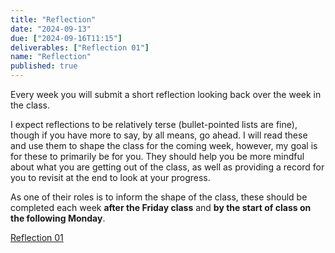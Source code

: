 ```yaml
---
title: "Reflection"
date: "2024-09-13"
due: ["2024-09-16T11:15"]
deliverables: ["Reflection 01"]
name: "Reflection"
published: true
---
```


Every week you will submit a short reflection looking back over the week in the class.

I expect reflections to be relatively terse (bullet-pointed lists are fine), though if you have more to say, by all means, go ahead. I will read these and use them to shape the class for the coming week, however, my goal is for these to primarily be for you. They should help you be more mindful about what you are getting out of the class, as well as providing a record for you to revisit at the end to look at your progress.

As one of their roles is to inform the shape of the class, these should be completed each week **after the Friday class** and **by the start of class on the following Monday**.

[Reflection 01](https://middlebury.instructure.com/courses/15553/assignments/289698/edit?quiz_lti)

<!-- [Reflection 02](https://middlebury.instructure.com/courses/10245/assignments/167188)
[Reflection 03](https://middlebury.instructure.com/courses/10245/assignments/167945)
[Reflection 04](https://middlebury.instructure.com/courses/10245/assignments/169237)
[Reflection 05](https://middlebury.instructure.com/courses/10245/assignments/169806)
[Reflection 06](https://middlebury.instructure.com/courses/10245/assignments/170337)
[Reflection 07](https://middlebury.instructure.com/courses/10245/assignments/170683)
[Reflection 08](https://middlebury.instructure.com/courses/10245/assignments/171268)
[Reflection 09](https://middlebury.instructure.com/courses/10245/assignments/171671)2 -->
